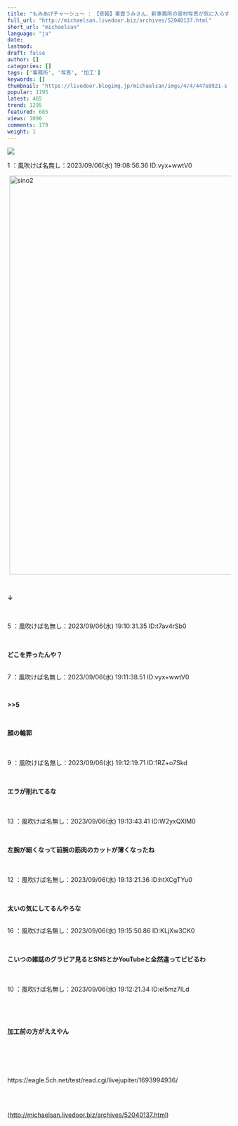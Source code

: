 ```yaml
---
title: "もみあげチャ〜シュ〜 : 【悲報】東雲うみさん、新事務所の宣材写真が気に入らず自分で加工してしまう"
full_url: "http://michaelsan.livedoor.biz/archives/52040137.html"
short_url: "michaelsan"
language: "ja"
date: 
lastmod: 
draft: false
author: []
categories: []
tags: ['事務所', '写真', '加工']
keywords: []
thumbnail: "https://livedoor.blogimg.jp/michaelsan/imgs/4/4/447e8921-s.jpg"
popular: 1195
latest: 465
trend: 1295
featured: 685
views: 1090
comments: 179
weight: 1
---
```


![](https://livedoor.blogimg.jp/michaelsan/imgs/4/4/447e8921-s.jpg)

<div><p>1 ：風吹けば名無し：2023/09/06(水) 19:08:56.36 ID:vyx+wwtV0</p><a target='_blank' title='sino2' href='https://livedoor.blogimg.jp/michaelsan/imgs/7/e/7e61b0c9.jpg'><img class='pict' hspace='5' alt='sino2' border='0' height='907' width='680' src='https://livedoor.blogimg.jp/michaelsan/imgs/7/e/7e61b0c9-s.jpg'></a><br><p><p><b><br></b></p></p><p><p><b>↓</b></p></p><br><p>5 ：風吹けば名無し：2023/09/06(水) 19:10:31.35 ID:t7av4rSb0</p><p><b><p><br></p></b></p><p><b><p>どこを弄ったんや？</p></b><br>7 ：風吹けば名無し：2023/09/06(水) 19:11:38.51 ID:vyx+wwtV0</p><p><b><p><br></p></b></p><p><b><p>>>5</p></b></p><p><b><p><br></p></b></p><p><b><p>顔の輪郭</p><br></b><br>9 ：風吹けば名無し：2023/09/06(水) 19:12:19.71 ID:1RZ+o7Skd</p><p><b><p><br></p></b></p><p><b><p>エラが削れてるな </p><br></b><br>13 ：風吹けば名無し：2023/09/06(水) 19:13:43.41 ID:W2yxQXlM0</p><p><b><p><br></p></b></p><p><b><p>左腕が細くなって前腕の筋肉のカットが薄くなったね </p><br></b><br>12 ：風吹けば名無し：2023/09/06(水) 19:13:21.36 ID:htXCgTYu0</p><p><b><p><br></p></b></p><p><b><p>太いの気にしてるんやろな </p></b><br>16 ：風吹けば名無し：2023/09/06(水) 19:15:50.86 ID:KLjXw3CK0</p><p><b><p><br></p></b></p><p><b><p>こいつの雑誌のグラビア見るとSNSとかYouTubeと全然違ってビビるわ </p><br></b><br>10 ：風吹けば名無し：2023/09/06(水) 19:12:21.34 ID:el5mz7ILd</p><p><b><p><br></p></b></p><p><b><p><br></p></b></p><p><b><p>加工前の方がええやん</p></b><br></p><br><p><br>https://eagle.5ch.net/test/read.cgi/livejupiter/1693994936/<br></p><br><br clear='all'> <p id='a6850dc6aefc0d5bbff2bea180d92d89'> </p> <p id='a6850dc6aefc0d5bbff2bea180d92d89'> </p> <p class='alistcloud-container-6795'></p> </div>

(http://michaelsan.livedoor.biz/archives/52040137.html)
